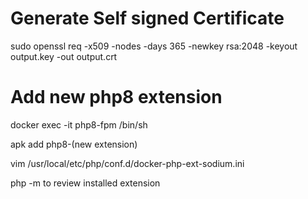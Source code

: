 # Generate Self signed Certificate

sudo openssl req -x509 -nodes -days 365 -newkey rsa:2048 -keyout output.key -out output.crt


# Add new php8 extension


docker exec -it php8-fpm /bin/sh

apk add php8-(new extension)

vim /usr/local/etc/php/conf.d/docker-php-ext-sodium.ini 

php -m to review installed extension
